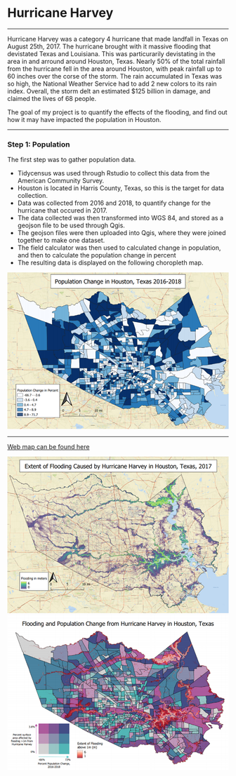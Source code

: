 # Hurricane Harvey

---
Hurricane Harvey was a category 4 hurricane that made landfall in Texas on August 25th, 2017. The hurricane brought with it massive flooding that devistated Texas and Louisiana. This was particurarily devistating in the area in and arround around Houston, Texas. Nearly 50% of the total rainfall from the hurricane fell in the area around Houston, with peak rainfall up to 60 inches over the corse of the storm. The rain accumulated in Texas was so high, the National Weather Service had to add 2 new colors to its rain index. Overall, the storm delt an estimated $125 billion in damage, and claimed the lives of 68 people.

The goal of my project is to quantify the effects of the flooding, and find out how it may have impacted the population in Houston.

---

### Step 1: Population

The first step was to gather population data. 
* Tidycensus was used through Rstudio to collect this data from the American Community Survey.
* Houston is located in Harris County, Texas, so this is the target for data collection.
* Data was collected from 2016 and 2018, to quantify change for the hurricane that occured in 2017.
* The data collected was then transformed into WGS 84, and stored as a geojson file to be used through Qgis.
* The geojson files were then uploaded into Qgis, where they were joined together to make one dataset.
* The field calculator was then used to calculated change in population, and then to calculate the population change in percent
* The resulting data is displayed on the following choropleth map.

<img src="images/vector.png"/>

---






[Web map can be found here](qgis2web_2021_05_20-03_26_41_707581/index.html)

<img src="images/raster.png"/>


<img src="images/bivariate_map.png"/>
